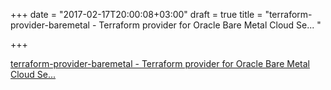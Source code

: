 +++
date = "2017-02-17T20:00:08+03:00"
draft = true
title = "terraform-provider-baremetal - Terraform provider for Oracle Bare Metal Cloud Se... "

+++

<p><a href="https://t.co/JPtUozG8Wi">terraform-provider-baremetal - Terraform provider for Oracle Bare Metal Cloud Se... </a></p>
